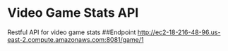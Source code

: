 # Video Game Stats API
 Restful API for video game stats
##Endpoint
http://ec2-18-216-48-96.us-east-2.compute.amazonaws.com:8081/game/1

